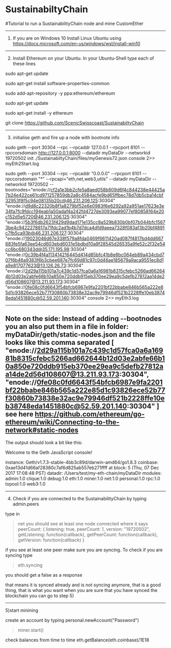 # SustainabiltyChain
#Tutorial to run a SustainabilityChain node and mine CustomEther


------------------------------------------
1) If you are on Windows 10 Install Linux Ubuntu using https://docs.microsoft.com/en-us/windows/wsl/install-win10

------------------------------------------
2) Install Ethereum on your Ubuntu. In your Ubuntu-Shell type each of these lines

sudo apt-get update

sudo apt-get install software-properties-common

sudo add-apt-repository -y ppa:ethereum/ethereum

sudo apt-get update

sudo apt-get install -y ethereum

git clone https://github.com/ScenicSwisscoast/SustainabiltyChain


------------------------------------------
3) initialise geth and fire up a node with bootnote info

sudo geth --port 30304 --rpc --rpcaddr 127.0.0.1 --rpcport 8101 --rpccorsdomain http://127.0.0.1:8000  --datadir myDataDir --networkid 19720502  init ./SustainabiltyChain/files/myGenesis72.json console 2>> myEth2Start.log  



sudo geth --port 30304 --rpc --rpcaddr "0.0.0.0" --rpcport 8101 --rpccorsdomain "*" --rpcapi="eth,net,web3,utils" --datadir myDataDir --networkid 19720502 --bootnodes="enode://cf2a1e3bb2cfe5a8aed058b609d6f4c844238e44425a7b24e422ce61cd971257859db2a8c4584acfe9bd65ffbec78d7db5cba14cbf32953f8f5c94e08135b20c@46.231.206.125:30304" "enode://d9d8c22320b8f1a8279bf52e6e0983f6e6292a92a951ae17623e3e34fa7fc9fdcc194eab1a50adaf4a242fd4727de3093ea99077ef80858164e20c152d5e5720@46.231.206.125:30304" "enode://5b3f6db2623f429d9dad171e135cc8a529b830b0bf07b044bfc15673be4c9422278817a71fdc2ad1b4b7d7dca4dfd9aeea7328f083af3b20bf4891c7fb5ca93b@46.231.206.127:30304"
"enode://19023046d67e338f579a8fda0469f6611420ad087f4817bd4dd667683fe5fa63ee54cd603ebd6031e5bdbd10a9f28545d26535a9fe52c2f32e54cc6bc680343d@35.171.195.98:30304"
"enode://0c39b4f4a113414216445d414d85bfc41b8e8bc064eb89a434cbd707f6b46a9383f6b3cbee687e7fc69d81c97c0d46ae185679a9aca9551ec8d1a9e817077623@13.126.26.73:30304"
"enode://2d29a115b101a7c439c1d57fca0a6a16981b8315cfebc5266ad662644b12d03e2abfe66b10a850e720ddb915eb370ee29ea9c5defb27812aa14de2d56d108607@13.211.93.173:30304"
"enode://0fe08c0fd6643f54bfcb6987e9fa2201bf22bbabe846b565a222e85d1c93826ece52b77f30860b73838e32ac9e79946df521b2228ffe10eb38748eda1451880c@52.59.201.140:30304"
console 2>> myEth3.log

----------
Note on the side: Instead of adding --bootnodes you an also put them in a file in folder:
myDataDir/geth/static-nodes.json
and the file looks like this comma separated
[
"enode://2d29a115b101a7c439c1d57fca0a6a16981b8315cfebc5266ad662644b12d03e2abfe66b10a850e720ddb915eb370ee29ea9c5defb27812aa14de2d56d108607@13.211.93.173:30304",
"enode://0fe08c0fd6643f54bfcb6987e9fa2201bf22bbabe846b565a222e85d1c93826ece52b77f30860b73838e32ac9e79946df521b2228ffe10eb38748eda1451880c@52.59.201.140:30304"
]
see here https://github.com/ethereum/go-ethereum/wiki/Connecting-to-the-network#static-nodes
---------------


The output should look a bit like this:

Welcome to the Geth JavaScript console!

instance: Geth/v1.7.3-stable-4bb3c89d/darwin-amd64/go1.8.3
coinbase: 0xae13d41d66af28380c7af6d825ab557eb271ffff
at block: 5 (Thu, 07 Dec 2017 17:08:48 PST)
datadir: /Users/test/my-eth-chain/myDataDir
modules: admin:1.0 clique:1.0 debug:1.0 eth:1.0 miner:1.0 net:1.0 personal:1.0 rpc:1.0 txpool:1.0 web3:1.0
>



------------------------------------------
4) Check if you are connected to the SustainabilityChain by typing admin.peers

type in
>net
you should see at least one node connected where it says peerCount:
{
  listening: true,
  peerCount: 1,
  version: "19720502",
  getListening: function(callback),
  getPeerCount: function(callback),
  getVersion: function(callback)
}

if you see at least one peer  make sure you are syncing. To check if you are syncing type 
>eth.syncing 

you should get a 
false
as a response


that means it is synced already and is not syncing anymore, that is a good thing, that is what you want
when you are sure that you have synced the blockchain you can go to step 5)


------------------------------------------
5)start minining

create an account by typing
personal.newAccount("Password")

>miner.start()

check balances from time to time 
eth.getBalance(eth.coinbase)/1E18








